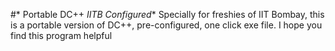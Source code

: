 #* Portable DC++ _IITB Configured_*
Specially for freshies of IIT Bombay, this is a portable version of DC++, pre-configured, one click exe file. I hope you find this program helpful
